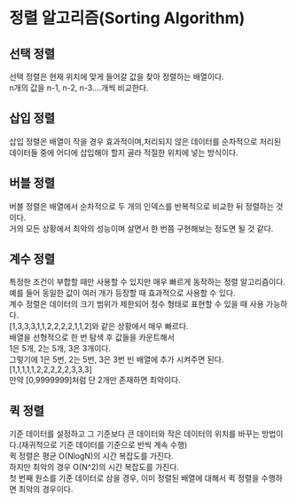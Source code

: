 # 정렬 알고리즘(Sorting Algorithm)
   
## 선택 정렬
선택 정렬은 현재 위치에 맞게 들어갈 값을 찾아 정렬하는 배열이다.   
n개의 값을 n-1, n-2, n-3....개씩 비교한다.   
   
## 삽입 정렬
삽입 정렬은 배열이 작을 경우 효과적이며,처리되지 않은 데이터를 순차적으로 처리된 데이터들 중에 어디에 삽입해야 할지 골라 적절한 위치에 넣는 방식이다.   
   
## 버블 정렬
버블 정렬은 배열에서 순차적으로 두 개의 인덱스를 반복적으로 비교한 뒤 정렬하는 것이다.   
거의 모든 상황에서 최악의 성능이며 살면서 한 번쯤 구현해보는 정도면 될 것 같다.   
   
## 계수 정렬
특정한 조건이 부합할 때만 사용할 수 있지만 매우 빠르게 동작하는 정렬 알고리즘이다. 예를 들어 동일한 값이 여러 개가 등장할 때 효과적으로 사용할 수 있다.   
계수 정렬은 데이터의 크기 범위가 제한되어 정수 형태로 표현할 수 있을 때 사용 가능하다.   
[1,3,3,3,1,1,2,2,2,2,1,1,2]와 같은 상황에서 매우 빠르다.   
배열을 선형적으로 한 번 탐색 후 값들을 카운트해서   
1은 5개, 2는 5개, 3은 3개이다.   
그렇기에 1은 5번, 2는 5번, 3은 3번 빈 배열에 추가 시켜주면 된다. [1,1,1,1,1,2,2,2,2,2,3,3,3]   
만약 [0,9999999]처럼 단 2개만 존재하면 최악이다.   
   
## 퀵 정렬
기준 데이터를 설정하고 그 기준보다 큰 데이터와 작은 데이터의 위치를 바꾸는 방법이다.(재귀적으로 기준 데이터를 기준으로 반씩 계속 수행)   
퀵 정렬은 평균 O(NlogN)의 시간 복잡도를 가진다.   
하지만 최악의 경우 O(N^2)의 시간 복잡도를 가진다.   
첫 번째 원소를 기준 데이터로 삼을 경우, 이미 정렬된 배열에 대해서 퀵 정렬을 수행하면 최악의 경우이다.   
